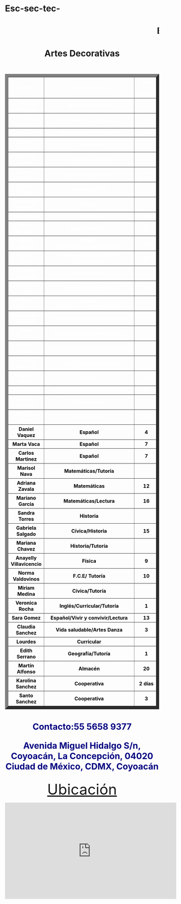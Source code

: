 # Esc-sec-tec-
<html lang="es">
<head>
    <meta charset="UTF-8">
    <meta name="viewport" content="width=device-width, initial-scale=1.0">
    <title>Informática</title>
    <style>
        body {
            background-image: url('escuela foto.jpg');
            background-size: cover; 
            background-position: center; 
            background-repeat: no-repeat; 
            margin: 0; 
            height: 190vh; 
        }
 </style>
</head>
</STYLE>
<BODY>
<CENTER>
<H1>
<MARQUEE>Escuela secundaria técnica no.17</MARQUEE></TD>
</H1>
<H1>
Artes Decorativas
</H1>
<TABLE>
<TABLE COLOR="FF0000">
<FONT COLOR="FF0000">
<TABLE BORDER=10>
<FONT COLOR="996600">
<TH><FONT COLOR="FFFFFF">Persona</FONT COLOR="000080">
<TH><FONT COLOR="FFFFFF">Cargo o Materia
<TH><FONT COLOR="FFFFFF"> Años de servicio
<TR>
<TH><FONT COLOR="FFFFFF">Maria Escobar
<TH><FONT COLOR="FFFFFF">Directora General
<TH>
<TR>
<TH><FONT COLOR="FFFFFF">Tania Espinoza
<TH><FONT COLOR="FFFFFF"> Subdirectora academica
<TH><FONT COLOR="FFFFFF"> 9 
<TR>
<TH><FONT COLOR="FFFFFF">Carlos Acles
<TH> <FONT COLOR="FFFFFF">Subdirector de gestión
<TH> <FONT COLOR="FFFFFF">3 
<TR>
<TH><FONT COLOR="FFFFFF">Ricardo Morales
<TH><FONT COLOR="FFFFFF"> Coordinador
<TH><FONT COLOR="FFFFFF">9
<TR>
<TH><FONT COLOR="FFFFFF">Gilberto Aviña
<TH><FONT COLOR="FFFFFF">Trabajador Social
<TH>
<TR>
<TH><FONT COLOR="FFFFFF">Dario Ventura
<TH><FONT COLOR="FFFFFF">Coordinador de TIC´s
<TH><FONT COLOR="FFFFFF"> 8 Meses
<TR>
<TH><FONT COLOR="FFFFFF">Joaquin Boibin
<TH><FONT COLOR="FFFFFF">Prefecto
FFFFFF<TR>
<TH><FONT COLOR="FFFFFF">Esmeralda Palacios
<TH><FONT COLOR="FFFFFF">Prefecta
<TH><FONT COLOR="FFFFFF">8
<TR>
<TH> <FONT COLOR="FFFFFF">Guadalupe 
<TH> <FONT COLOR="FFFFFF">Prefecta
<TH><FONT COLOR="FFFFFF">3
<TR>
<TH><FONT COLOR="FFFFFF">Marta Monzalvo
<TH><FONT COLOR="FFFFFF">Diseño Industrial
<TH><FONT COLOR="FFFFFF">15
<TR>
<TH><FONT COLOR="FFFFFF">Mario Herrera
<TH><FONT COLOR="FFFFFF">Diseño Arquitectonico/Matemáticas
<TH><FONT COLOR="FFFFFF">28
<TR>
<TH><FONT COLOR="FFFFFF">Arturo Castro
<TH><FONT COLOR="FFFFFF">Informatica/Robotica/Vida saludable
<TH><FONT COLOR="FFFFFF">18
<TR>
<TH><FONT COLOR="FFFFFF">Octavio Sanchez
<TH><FONT COLOR="FFFFFF">Diseño Grafico
<TH><FONT COLOR="FFFFFF">8
<TR>
<TH><FONT COLOR="FFFFFF">Jesus Juarez
<TH><FONT COLOR="FFFFFF">Carpintería/Dibujo Tec
<TH><FONT COLOR="FFFFFF">36
<TR>
<TH><FONT COLOR="FFFFFF">Maria Quevedo
<TH><FONT COLOR="FFFFFF">Diseño Arquitectonico/Matemáticas
<TH>
<TR>
<TH><FONT COLOR="FFFFFF">Clemente Barraza
<TH><FONT COLOR="FFFFFF">Diseño Grafico/Tutoria/Artes
<TH>
<TR>
<TH><FONT COLOR="FFFFFF">Xahil Moreno
<TH><FONT COLOR="FFFFFF">Artes visuales/Diseño Grafico
<TH>
<TR>
<TH><FONT COLOR="FFFFFF">Omar Méndez
<TH><FONT COLOR="FFFFFF">Biología/Química/Tutoría/curricular
<TH>
<TR>
<TH><FONT COLOR="FFFFFF">Lorena Martinez
<TH><FONT COLOR="FFFFFF">Física/Tutoría/Curricular
<TH><FONT COLOR="FFFFFF">9
<TR>
<TH><FONT COLOR="FFFFFF">Alejandro Vertti
<TH><FONT COLOR="FFFFFF">Inglés
<TH><FONT COLOR="FFFFFF">31
<TR>
<TH><FONT COLOR="FFFFFF">Daniel May
<TH><FONT COLOR="FFFFFF">Inglés/Artes/Curricular/Tutoría
<TH><FONT COLOR="FFFFFF">16
<TR>
<TH><FONT COLOR="FFFFFF">Fabiola Cabrera
<TH><FONT COLOR="FFFFFF">Matemáticas
<TH>
<TR>
<TH><FONT COLOR="FFFFFF">Alejandro Frías
<TH><FONT COLOR="FFFFFF">Español/Cívica
<TH><FONT COLOR="FFFFFF">22
<TR>
<TH><FONT COLOR="000000">Daniel Vaquez
<TH><FONT COLOR="000000">Español
<TH><FONT COLOR="000000">4
<TR>
<TH><FONT COLOR="000000">Marta Vaca
<TH><FONT COLOR="000000">Español
<TH><FONT COLOR="000000">7
<TR>
<TH><FONT COLOR="000000">Carlos Martinez
<TH><FONT COLOR="000000">Español
<TH><FONT COLOR="000000">7
<TR>
<TH><FONT COLOR="000000">Marisol Nava
<TH><FONT COLOR="000000">Matemáticas/Tutoría
<TH>
<TR>
<TH><FONT COLOR="000000">Adriana Zavala
<TH><FONT COLOR="000000">Matemáticas
<TH><FONT COLOR="000000">12
<TR>
<TH><FONT COLOR="000000">Mariano García
<TH><FONT COLOR="000000">Matemáticas/Lectura
<TH><FONT COLOR="000000">16
<TR>
<TH><FONT COLOR="000000">Sandra Torres
<TH><FONT COLOR="000000">Historia
<TH>
<TR>
<TH><FONT COLOR="000000">Gabriela Salgado
<TH><FONT COLOR="000000">Cívica/Historia
<TH><FONT COLOR="000000">15
<TR>
<TH><FONT COLOR="000000">Mariana Chavez
<TH><FONT COLOR="000000">Historia/Tutoría
<TH>
<TR>
<TH><FONT COLOR="000000">Anayelly Villavicencio
<TH><FONT COLOR="000000">Física
<TH><FONT COLOR="000000">9
<TR>
<TH><FONT COLOR="000000">Norma Valdovinos
<TH><FONT COLOR="000000">F.C.E/ Tutoría
<TH><FONT COLOR="000000">10
<TR>
<TH><FONT COLOR="000000">Miriam Medina
<TH><FONT COLOR="000000">Cívica/Tutoría
<TH>
<TR>
<TH><FONT COLOR="000000">Veronica Rocha
<TH><FONT COLOR="000000">Inglés/Curricular/Tutoría
<TH><FONT COLOR="000000">1
<TR>
<TH><FONT COLOR="000000">Sara Gomez
<TH><FONT COLOR="000000">Español/Vivir y convivir/Lectura
<TH><FONT COLOR="000000">13
<TR>
<TH><FONT COLOR="000000">Claudia Sanchez
<TH><FONT COLOR="000000">Vida saludable/Artes Danza
<TH><FONT COLOR="000000">3
<TR>
<TH><FONT COLOR="000000">Lourdes
<TH><FONT COLOR="000000">Curricular
<TH>
<TR>
<TH><FONT COLOR="000000">Edith Serrano
<TH><FONT COLOR="000000">Geografía/Tutoría
<TH><FONT COLOR="000000">1
<TR>
<TH><FONT COLOR="000000">Martín Alfonso
<TH><FONT COLOR="000000">Almacén
<TH><FONT COLOR="000000">20
<TR>
<TH><FONT COLOR="000000">Karolina Sanchez
<TH><FONT COLOR="000000">Cooperativa
<TH><FONT COLOR="000000">2 días
<TR>
<TH><FONT COLOR="000000">Santo Sanchez</FONT COLOR="FF0000">
<TH><FONT COLOR="000000">Cooperativa
<TH><FONT COLOR="000000">3
</TABLE>
</FONT COLOR="FFFFFF">
</FONT COLOR="000000">
<FONT COLOR="F00000">
<H1>
<FONT COLOR="000080">Contacto:55 5658 9377

<FONT COLOR="000080"><P>Avenida Miguel Hidalgo S/n, Coyoacán, La Concepción, 04020 Ciudad de México, CDMX, Coyoacán 
</H1>
<FONT SIZE=10>
<p
><a href="https://maps.app.goo.gl/VGjZ7PLTpDgTJGPN9">Ubicación</a>
</FONT SIZE=10>
<p>
<iframe width="560"  height="315"
src="https://www.youtube.com/embed/bXkaqbupCLU
"frameborder="0" albw="accelerometer;autoplay;clipboard-write;encrypted-media;gyroscope;picture-in-picture"
allowfullscreen></inframe>
<p>
<a href="https://maps.app.goo.gl/ejTFxrLrqM4MMCaF9"target="_blank">
<img src="Croquis 1.2" width="500"
</a href="https://maps.app.goo.gl/ejTFxrLrqM4MMCaF9"target="_blank">
</CENTER>
</BODY>
</HTML>
